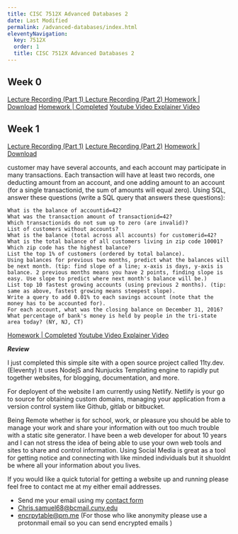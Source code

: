 ```yaml
---
title: CISC 7512X Advanced Databases 2
date: Last Modified 
permalink: /advanced-databases/index.html
eleventyNavigation:
  key: 7512X
  order: 1
  title: CISC 7512X Advanced Databases 2
---
```



## Week 0

[Lecture Recording (Part 1) ](https://youtu.be/BL4XaR785_s) 
[Lecture Recording (Part 2) ](https://youtu.be/BL4XaR785_s) 
[Homework | Download]()
[Homework | Completed]()
[Youtube Video Explainer Video]()

## Week 1

[Lecture Recording (Part 1)](https://youtu.be/djY42rDKM-M)
[Lecture Recording (Part 2)](https://youtu.be/aTw8r6ZL89g)
[Homework | Download]()

 customer may have several accounts, and each account may participate in many transactions. Each transaction will have at least two records, one deducting amount from an account, and one adding amount to an account (for a single transactionid, the sum of amounts will equal zero).
Using SQL, answer these questions (write a SQL query that answers these questions):

    What is the balance of accountid=42?
    What was the transaction amount of transactionid=42?
    Which transactionids do not sum up to zero (are invalid)?
    List of customers without accounts?
    What is the balance (total across all accounts) for customerid=42?
    What is the total balance of all customers living in zip code 10001?
    Which zip code has the highest balance?
    List the top 1% of customers (ordered by total balance).
    Using balances for previous two months, predict what the balances will be next month. (tip: find slope of a line; x-axis is days, y-axis is balance. 2 previous months means you have 2 points, finding slope is easy. Use slope to predict where next month's balance will be.)
    List top 10 fastest growing accounts (using previous 2 months). (tip: same as above, fastest growing means steepest slope).
    Write a query to add 0.01% to each savings account (note that the money has to be accounted for).
    For each account, what was the closing balance on December 31, 2016?
    What percentage of bank's money is held by people in the tri-state area today? (NY, NJ, CT)

[Homework | Completed]()
[Youtube Video Explainer Video]()

***Review***

I just completed this simple site with a open source project 
called 11ty.dev. (Eleventy) It uses NodejS and Nunjucks Templating engine to rapidly put together websites, for blogging, documentation, and more. 

For deployent of the website I am currently using Netlify. Netlify is your go to source for obtaining custom domains, managing your application from a version control system like Github, gitlab or bitbucket.

 Being Remote whether is for school, work, or pleasure you should be able to manage your work and share your information with out too much trouble with a static site generator. I have been a web developer for about 10 years and I can not stress the idea of being able to use your own web tools and sites to share and control information. Using Social Media is great as a tool for getting notice and connecting with like minded individuals but it shuoldnt be where all your information about you lives.

 If you would like a quick tutorial for getting a website up and running please feel free to contact me at  my either email addresses.

- Send me your email using my [contact form](/contact/) 
- Chris.samuel68@bcmail.cuny.edu 
- encrpytable@pm.me (For those who like anonymity please use a protonmail email so you can send encrypted emails ) 


